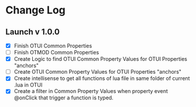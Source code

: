 # Change Log

## Launch v 1.0.0

- [x] Finish OTUI Common Properties
- [ ] Finish OTMOD Common Properties
- [x] Create Logic to find OTUI Common Property Values for OTUI Properties "anchors"
- [ ] Create OTUI Common Property Values for OTUI Properties "anchors"
- [x] Create intellisense to get all functions of lua file in same folder of current .lua in OTUI
- [x] Create a filter in Common Property Values when property event @onClick that trigger a function is typed.